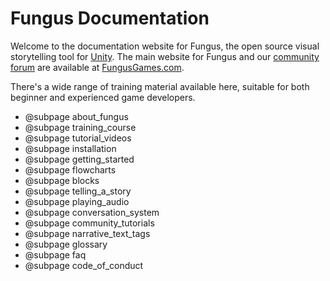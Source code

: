 # Fungus Documentation

Welcome to the documentation website for Fungus, the open source visual storytelling tool for [Unity](http://unity3d.com). The main website for Fungus and our [community forum] are available at [FungusGames.com].

There's a wide range of training material available here, suitable for both beginner and experienced game developers. 

* @subpage about_fungus
* @subpage training_course
* @subpage tutorial_videos
* @subpage installation
* @subpage getting_started
* @subpage flowcharts
* @subpage blocks
* @subpage telling_a_story
* @subpage playing_audio
* @subpage conversation_system
* @subpage community_tutorials
* @subpage narrative_text_tags
* @subpage glossary
* @subpage faq
* @subpage code_of_conduct

[community forum]: http://fungusgames.com/forum
[FungusGames.com]: http://fungusgames.com